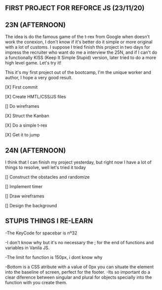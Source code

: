 ## FIRST PROJECT FOR REFORCE JS (23/11/20)

## 23N (AFTERNOON)

The idea is do the famous game of the t-rex from Google when doesn't work the conexion, I don't know if it's better do it simple or more original with a lot of customs. I suppose I tried finish this project in two days for impress the recruiter who want do me a interview the 25N, and if I can't do a functionally KISS (Keep It Simple Stupid) version, later tried to do a more high level game. Let's try it!

This it's my first project out of the bootcamp, I'm the unique worker and author, I hope a very good result.

[X] First commit

[X] Create HMTL/CSS/JS files

[] Do wireframes

[X] Struct the Kanban

[X] Do a simple t-rex

[X] Get it to jump

## 24N (AFTERNOON)

I think that I can finish my project yesterday, but right now I have a lot of things to resolve, well let's tried it today

[] Construct the obstacles and randomize

[] Implement timer

[] Draw wireframes

[] Design the background

## STUPIS THINGS I RE-LEARN

-The KeyCode for spacebar is nº32

-I don't know why but it's no necessary the ; for the end of functions and variables in Vanila JS.

-The limit for function is 150px, i dont know why

-Bottom is a CSS atribute with a value of 0px you can situate the element into the baseline of screen, perfect for the footer.
-Its so important do a clear diference between singular and plural for objects specially into the function with you create them.
